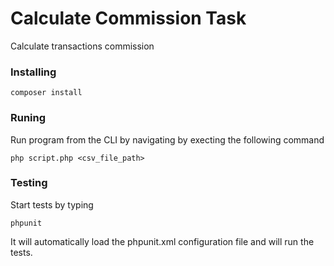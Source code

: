 # Calculate Commission Task

Calculate transactions commission

### Installing

```
composer install
```

### Runing

Run program from the CLI by navigating by execting the following command 

```
php script.php <csv_file_path>
```

### Testing

Start tests by typing 

```
phpunit
```

It will automatically load the phpunit.xml configuration file and will run the tests.
